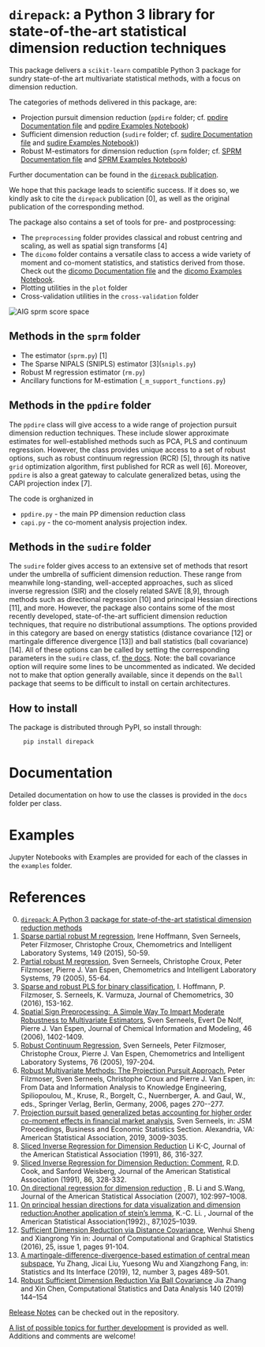 `direpack`: a Python 3 library for state-of-the-art statistical dimension reduction techniques
==============================================================================================

This package delivers a `scikit-learn` compatible Python 3 package for sundry state-of-the art multivariate statistical methods, with 
a focus on dimension reduction. 

The categories of methods delivered in this package, are: 
- Projection pursuit dimension reduction (`ppdire` folder; cf. [ppdire Documentation file](https://github.com/SvenSerneels/direpack/blob/master/docs/ppdire.md) and [ppdire Examples Notebook](https://github.com/SvenSerneels/direpack/blob/master/examples/ppdire_example.ipynb))
- Sufficient dimension reduction (`sudire` folder; cf. [sudire Documentation file](https://github.com/SvenSerneels/direpack/blob/master/docs/sudire.md) and [sudire Examples Notebook](https://github.com/SvenSerneels/direpack/blob/master/examples/sudire_example.ipynb)))
- Robust M-estimators for dimension reduction (`sprm` folder; cf. [SPRM Documentation file](https://github.com/SvenSerneels/direpack/blob/master/docs/sprm.md) and [SPRM Examples Notebook](https://github.com/SvenSerneels/direpack/blob/master/examples/sprm_example.ipynb))

Further documentation can be found in the [`direpack` publication](https://arxiv.org/abs/2006.01635). 

We hope that this package leads to scientific success. If it does so, we kindly ask to cite the `direpack` publication \[0\], as well as the original publication of the corresponding method.  

The package also contains a set of tools for pre- and postprocessing: 
- The `preprocessing` folder provides classical and robust centring and scaling, as well as spatial sign transforms \[4\]
- The `dicomo` folder contains a versatile class to access a wide variety of moment and co-moment statistics, and statistics derived from those. Check out the [dicomo Documentation file](https://github.com/SvenSerneels/direpack/blob/master/docs/dicomo.md) and the [dicomo Examples Notebook](https://github.com/SvenSerneels/direpack/blob/master/examples/dicomo_example.ipynb).
- Plotting utilities in the `plot` folder 
- Cross-validation utilities in the `cross-validation` folder  

 ![AIG sprm score space](https://github.com/SvenSerneels/direpack/blob/master/img/AIG_T12.png "AIG SPRM score space")


Methods in the `sprm` folder
----------------------------
- The estimator (`sprm.py`) \[1\]
- The Sparse NIPALS (SNIPLS) estimator \[3\](`snipls.py`)
- Robust M regression estimator (`rm.py`)
- Ancillary functions for M-estimation (`_m_support_functions.py`)

Methods in the `ppdire` folder
------------------------------
The `ppdire` class will give access to a wide range of projection pursuit dimension reduction techniques.
These include slower approximate estimates for well-established methods such as PCA, PLS and continuum regression. 
However, the class provides unique access to a set of robust options, such as robust continuum regression (RCR) \[5\], through its native `grid` optimization algorithm, first 
published for RCR as well \[6\]. Moreover, `ppdire` is also a great gateway to calculate generalized betas, using the CAPI projection index \[7\]. 

The code is orghanized in 
- `ppdire.py` - the main PP dimension reduction class 
- `capi.py` - the co-moment analysis projection index.      

Methods in the `sudire` folder
------------------------------
The `sudire` folder gives access to an extensive set of methods that resort under the umbrella of sufficient dimension reduction. 
These range from meanwhile long-standing, well-accepted approaches, such as sliced inverse regression (SIR) and the closely related SAVE \[8,9\], 
through methods such as directional regression \[10\] and principal Hessian directions \[11\], and more. However, the package also contains some 
of the most recently developed, state-of-the-art sufficient dimension reduction techniques, that require no distributional assumptions. 
The options provided in this category are based on energy statistics (distance covariance \[12\] or martingale difference divergence \[13\]) and 
ball statistics (ball covariance) \[14\]. All of these options can be called by setting the corresponding parameters in the `sudire` class, cf. [the docs](https://github.com/SvenSerneels/direpack/blob/master/docs/sudire.md). 
Note: the ball covariance option will require some lines to be uncommented as indicated. We decided not to make that option generally available, 
since it depends on the `Ball` package that seems to be difficult to install on certain architectures. 

How to install
--------------
The package is distributed through PyPI, so install through: 
        
        pip install direpack
        
Documentation
=============
Detailed documentation on how to use the classes is provided in the `docs` folder per class.


Examples
========
Jupyter Notebooks with Examples are provided for each of the classes in the `examples` folder.
  
        
References
==========
0. [`direpack`: A Python 3 package for state-of-the-art statistical dimension reduction methods](https://arxiv.org/abs/2006.01635)
1. [Sparse partial robust M regression](https://www.sciencedirect.com/science/article/abs/pii/S0169743915002440), Irene Hoffmann, Sven Serneels, Peter Filzmoser, Christophe Croux, Chemometrics and Intelligent Laboratory Systems, 149 (2015), 50-59.
2. [Partial robust M regression](https://doi.org/10.1016/j.chemolab.2005.04.007), Sven Serneels, Christophe Croux, Peter Filzmoser, Pierre J. Van Espen, Chemometrics and Intelligent Laboratory Systems, 79 (2005), 55-64.
3. [Sparse and robust PLS for binary classification](https://onlinelibrary.wiley.com/doi/abs/10.1002/cem.2775), I. Hoffmann, P. Filzmoser, S. Serneels, K. Varmuza, Journal of Chemometrics, 30 (2016), 153-162.
4. [Spatial Sign Preprocessing:  A Simple Way To Impart Moderate Robustness to Multivariate Estimators](https://pubs.acs.org/doi/abs/10.1021/ci050498u), Sven Serneels, Evert De Nolf, Pierre J. Van Espen, Journal of Chemical Information and Modeling, 46 (2006), 1402-1409.
5. [Robust Continuum Regression](https://www.sciencedirect.com/science/article/abs/pii/S0169743904002667), Sven Serneels, Peter Filzmoser, Christophe Croux, Pierre J. Van Espen, Chemometrics and Intelligent Laboratory Systems, 76 (2005), 197-204.
6. [Robust Multivariate Methods: The Projection Pursuit Approach](https://link.springer.com/chapter/10.1007/3-540-31314-1_32), Peter Filzmoser, Sven Serneels, Christophe Croux and Pierre J. Van Espen, in: From Data and Information Analysis to Knowledge Engineering, Spiliopoulou, M., Kruse, R., Borgelt, C., Nuernberger, A. and Gaul, W., eds., Springer Verlag, Berlin, Germany, 2006, pages 270--277.
7. [Projection pursuit based generalized betas accounting for higher order co-moment effects in financial market analysis](https://arxiv.org/pdf/1908.00141.pdf), Sven Serneels, in: JSM Proceedings, Business and Economic Statistics Section. Alexandria, VA: American Statistical Association, 2019, 3009-3035.
8. [Sliced Inverse Regression for Dimension Reduction](https://www.tandfonline.com/doi/abs/10.1080/01621459.1991.10475035) Li K-C,  Journal of the American Statistical Association (1991), 86, 316-327.
9. [Sliced Inverse Regression for Dimension Reduction: Comment](https://www.jstor.org/stable/2290564?seq=1#metadata_info_tab_contents),  R.D. Cook, and Sanford Weisberg, Journal of the American Statistical Association (1991), 86, 328-332.
10. [On directional regression for dimension reduction](https://doi.org/10.1198/016214507000000536) ,  B. Li and S.Wang, Journal of the American Statistical Association (2007), 102:997–1008.
11. [On principal hessian directions for data visualization and dimension reduction:Another application of stein’s lemma](https://www.tandfonline.com/doi/abs/10.1080/01621459.1992.10476258), K.-C. Li. , Journal of the American Statistical Association(1992)., 87,1025–1039.
12. [Sufficient Dimension Reduction via Distance Covariance](https://doi.org/10.1080/10618600.2015.1026601), Wenhui Sheng and Xiangrong Yin in: Journal of Computational and Graphical Statistics (2016),  25, issue 1, pages 91-104.
13. [A martingale-difference-divergence-based estimation of central mean subspace](https://dx.doi.org/10.4310/19-SII562), Yu Zhang, Jicai Liu, Yuesong Wu and Xiangzhong Fang, in: Statistics and Its Interface (2019),  12, number 3, pages 489-501.
14. [Robust Sufficient Dimension Reduction Via Ball Covariance](https://www.sciencedirect.com/science/article/pii/S0167947319301380) Jia Zhang and Xin Chen, Computational Statistics and Data Analysis 140 (2019) 144–154 
 
 
        
[Release Notes](https://github.com/SvenSerneels/direpack/blob/master/direpack_Release_Notes.md) can be checked out in the repository.  

[A list of possible topics for further development](https://github.com/SvenSerneels/direpack/blob/master/direpack_Future_Dev.md) is provided as well. Additions and comments are welcome!